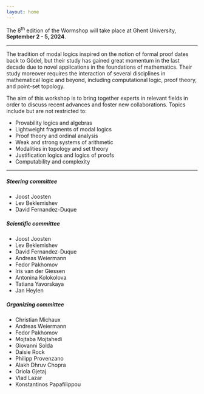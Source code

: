 ```yaml
---
layout: home
---
```

The 8<sup>th</sup> edition of the Wormshop will take place at Ghent University, **September 2 - 5, 2024**.

---

The tradition of modal logics inspired on the notion of formal proof dates back to Gödel, but their study has gained great momentum in the last decade due to novel applications in the foundations of mathematics.
Their study moreover requires the interaction of several disciplines in mathematical logic and beyond, including computational logic, proof theory, and point-set topology.

The aim of this workshop is to bring together experts in relevant fields in order to discuss recent advances and foster new collaborations. Topics include but are not restricted to:

- Provability logics and algebras
- Lightweight fragments of modal logics
- Proof theory and ordinal analysis
- Weak and strong systems of arithmetic
- Modalities in topology and set theory
- Justification logics and logics of proofs
- Computability and complexity

---

##### Steering committee
- Joost Joosten
- Lev Beklemishev
- David Fernandez-Duque

##### Scientific committee
- Joost Joosten
- Lev Beklemishev
- David Fernandez-Duque
- Andreas Weiermann
- Fedor Pakhomov
- Iris van der Giessen
- Antonina Kolokolova
- Tatiana Yavorskaya
- Jan Heylen

##### Organizing committee
- Christian Michaux
- Andreas Weiermann
- Fedor Pakhomov
- Mojtaba Mojtahedi
- Giovanni Solda
- Daisie Rock
- Philipp Provenzano
- Alakh Dhruv Chopra
- Oriola Gjetaj
- Vlad Lazar
- Konstantinos Papafilippou